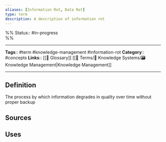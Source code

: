 ```yaml
---
aliases: [Information Rot, Data Rot]
type: term
description: A description of information rot
---
```

%%
Status:: #in-progress  
%%

---
**Tags**:: #term #knowledge-management #information-rot
**Category**:: #concepts
**Links**:: [[📇 Glossary]] [[📇 Terms/🧠 Knowledge Systems/🗃 Knowledge Management|Knowledge Management]]

---

## Definition
The process by which information degrades in quality over time without proper backup

## Sources
<!-- Link any sources related to the term -->

## Uses
<!-- Provide some example uses of the term, or where it may be used -->